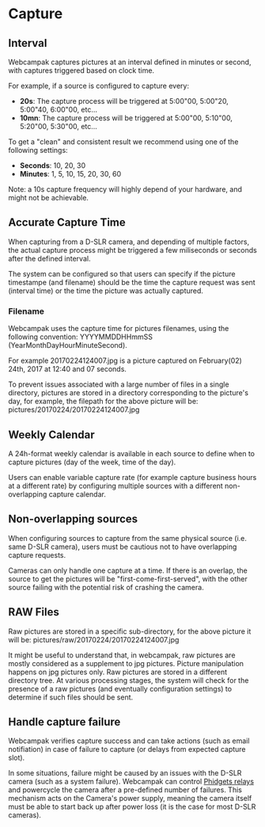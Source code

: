 # Capture

## Interval

Webcampak captures pictures at an interval defined in minutes or second, with captures triggered based on clock time.

For example, if a source is configured to capture every:

* __20s__: The capture process will be triggered at 5:00"00, 5:00"20, 5:00"40, 6:00"00, etc...
* __10mn__: The capture process will be triggered at 5:00"00, 5:10"00, 5:20"00, 5:30"00, etc...

To get a "clean" and consistent result we recommend using one of the following settings:

* __Seconds__: 10, 20, 30
* __Minutes__: 1, 5, 10, 15, 20, 30, 60

Note: a 10s capture frequency will highly depend of your hardware, and might not be achievable.

## Accurate Capture Time

When capturing from a D-SLR camera, and depending of multiple factors, the actual capture process might be triggered a few miliseconds or seconds after the defined interval.

The system can be configured so that users can specify if the picture timestampe (and filename) should be the time the capture request was sent (interval time) or the time the picture was actually captured.

### Filename

Webcampak uses the capture time for pictures filenames, using the following convention: YYYYMMDDHHmmSS (YearMonthDayHourMinuteSecond).

For example 20170224124007.jpg is a picture captured on February(02) 24th, 2017 at 12:40 and 07 seconds.

To prevent issues associated with a large number of files in a single directory, pictures are stored in a directory corresponding to the picture's day, for example,  the filepath for the above picture will be: pictures/20170224/20170224124007.jpg

## Weekly Calendar

A 24h-format weekly calendar is available in each source to define when to capture pictures (day of the week, time of the day).

Users can enable variable capture rate (for example capture business hours at a different rate) by configuring multiple sources with a different non-overlapping capture calendar.

## Non-overlapping sources

When configuring sources to capture from the same physical source (i.e. same D-SLR camera), users must be cautious not to have overlapping capture requests.

Cameras can only handle one capture at a time. If there is an overlap, the source to get the pictures will be "first-come-first-served", with the other source failing with the potential risk of crashing the camera.

## RAW Files

Raw pictures are stored in a specific sub-directory, for the above picture it will be: pictures/raw/20170224/20170224124007.jpg

It might be useful to understand that, in webcampak, raw pictures are mostly considered as a supplement to jpg pictures. Picture manipulation happens on jpg pictures only.
Raw pictures are stored in a different directory tree. At various processing stages, the system will check for the presence of a raw pictures (and eventually configuration settings) to determine if such files should be sent.

## Handle capture failure

Webcampak verifies capture success and can take actions (such as email notifiation) in case of failure to capture (or delays from expected capture slot).

In some situations, failure might be caused by an issues with the D-SLR camera (such as a system failure). Webcampak can control [Phidgets relays](https://www.phidgets.com) and powercycle the camera after a pre-defined number of failures. This mechanism acts on the Camera's power supply, meaning the camera itself must be able to start back up after power loss (it is the case for most D-SLR cameras).




